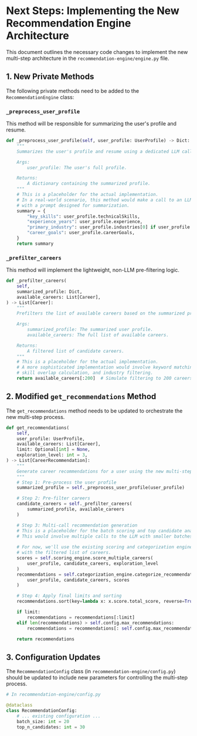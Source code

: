 # Next Steps: Implementing the New Recommendation Engine Architecture

This document outlines the necessary code changes to implement the new multi-step architecture in the `recommendation-engine/engine.py` file.

## 1. New Private Methods

The following private methods need to be added to the `RecommendationEngine` class:

### `_preprocess_user_profile`

This method will be responsible for summarizing the user's profile and resume.

```python
def _preprocess_user_profile(self, user_profile: UserProfile) -> Dict:
    """
    Summarizes the user's profile and resume using a dedicated LLM call.

    Args:
        user_profile: The user's full profile.

    Returns:
        A dictionary containing the summarized profile.
    """
    # This is a placeholder for the actual implementation.
    # In a real-world scenario, this method would make a call to an LLM
    # with a prompt designed for summarization.
    summary = {
        "key_skills": user_profile.technicalSkills,
        "experience_years": user_profile.experience,
        "primary_industry": user_profile.industries[0] if user_profile.industries else "",
        "career_goals": user_profile.careerGoals,
    }
    return summary
```

### `_prefilter_careers`

This method will implement the lightweight, non-LLM pre-filtering logic.

```python
def _prefilter_careers(
    self,
    summarized_profile: Dict,
    available_careers: List[Career],
) -> List[Career]:
    """
    Prefilters the list of available careers based on the summarized profile.

    Args:
        summarized_profile: The summarized user profile.
        available_careers: The full list of available careers.

    Returns:
        A filtered list of candidate careers.
    """
    # This is a placeholder for the actual implementation.
    # A more sophisticated implementation would involve keyword matching,
    # skill overlap calculation, and industry filtering.
    return available_careers[:200]  # Simulate filtering to 200 careers
```

## 2. Modified `get_recommendations` Method

The `get_recommendations` method needs to be updated to orchestrate the new multi-step process.

```python
def get_recommendations(
    self,
    user_profile: UserProfile,
    available_careers: List[Career],
    limit: Optional[int] = None,
    exploration_level: int = 3,
) -> List[CareerRecommendation]:
    """
    Generate career recommendations for a user using the new multi-step process.
    """
    # Step 1: Pre-process the user profile
    summarized_profile = self._preprocess_user_profile(user_profile)

    # Step 2: Pre-filter careers
    candidate_careers = self._prefilter_careers(
        summarized_profile, available_careers
    )

    # Step 3: Multi-call recommendation generation
    # This is a placeholder for the batch scoring and top candidate analysis logic.
    # This would involve multiple calls to the LLM with smaller batches of careers.
    
    # For now, we'll use the existing scoring and categorization engines
    # with the filtered list of careers.
    scores = self.scoring_engine.score_multiple_careers(
        user_profile, candidate_careers, exploration_level
    )
    recommendations = self.categorization_engine.categorize_recommendations(
        user_profile, candidate_careers, scores
    )

    # Step 4: Apply final limits and sorting
    recommendations.sort(key=lambda x: x.score.total_score, reverse=True)

    if limit:
        recommendations = recommendations[:limit]
    elif len(recommendations) > self.config.max_recommendations:
        recommendations = recommendations[: self.config.max_recommendations]

    return recommendations
```

## 3. Configuration Updates

The `RecommendationConfig` class (in `recommendation-engine/config.py`) should be updated to include new parameters for controlling the multi-step process.

```python
# In recommendation-engine/config.py

@dataclass
class RecommendationConfig:
    # ... existing configuration ...
    batch_size: int = 20
    top_n_candidates: int = 30